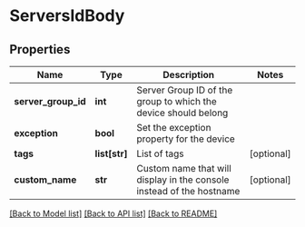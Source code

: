 # ServersIdBody

## Properties
Name | Type | Description | Notes
------------ | ------------- | ------------- | -------------
**server_group_id** | **int** | Server Group ID of the group to which the device should belong | 
**exception** | **bool** | Set the exception property for the device | 
**tags** | **list[str]** | List of tags | [optional] 
**custom_name** | **str** | Custom name that will display in the console instead of the hostname | [optional] 

[[Back to Model list]](../README.md#documentation-for-models) [[Back to API list]](../README.md#documentation-for-api-endpoints) [[Back to README]](../README.md)


